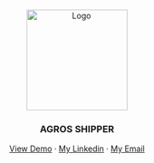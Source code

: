 <!-- PROJECT LOGO -->
<br />
<p align="center">
  <a href="https://github.com/dwinovic/agros-shipper">
    <img src="https://res.cloudinary.com/dnv-images/image/upload/v1632420172/logo-icon_1_uuma2t.png" alt="Logo" width="178" height="178">
  </a>

  <h3 align="center">AGROS SHIPPER</h3>

  <p align="center">
    <a href="#">View Demo</a>
    ·
    <a href="#">My Linkedin</a>
    ·
    <a href="#">My Email</a>
  </p>
</p>
